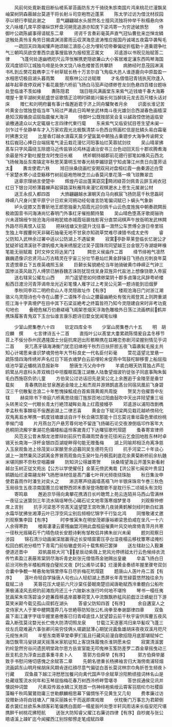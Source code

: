 <!-- { "loadSidebar": true } -->
　　风前何处覔新裁目断仙槎系翠苔画防东方千骑绕朱旂南国片鸿来桃花烂漫飘吴岫棠树阴森蔽越台莫道干将长射斗司空袍笏近蓬莱
　　陈太学过访为借沈材叔园亭以顿行李赋此谢之
　　意气翩翩越水头居然名士擅风流独将仲举千秋榻悬向休文八咏楼几席平原堪纵饮杯盘河朔竞追游亦知庑下梁鸿寄一为穷途破旅愁
　　侍御叶公疏陈鹾事得请赋东二章
　　谔谔千言奏彩毫英声直气冠仙曹批来岂惮龙鳞逆触处真怜豸角劳日揭虞渊消雾雨云収溟海息波涛惟应报国丹诚竭五夜霜华袭髩毛
　　一疏回天四海闻懽声驰颂越江濆臣心总为埋轮切帝眷偏従折槛勤十道乗骢争吐气三朝鸣凤欲空羣西京底事搜盐铁为报桓宽正属文
　　邓逺游以书贶见贻赋答二律
　　飞蓬何处遂幽栖咫尺云萍怅解携吏隠欲兼山大小客居难定瀼东西鸣琴海国双鸿度锁印江城独鸟啼是处休文饶八咏危楼曽否共攀跻
　　病肺经时息茂园淋漓书札到丘樊花栽檇李三千树草赋长杨十万言尔自飞鳬临大邑人谁逐鹿向中原盈盈一水相思切极目湖头暮雨繁
　　观察林公过访赋赠
　　才名借借冠青钱执宪欣逢入越年起草夜停双阙下看花晨憩六桥前飞扬白马笳声动缥缈苍龙剑色悬四百楼台题咏处登临谁不羡如椽
　　夀陈隠君
　　瑞日暄风满画堂东来紫气近钱塘千春大海筹増屋十里平湖树夹航盛世讴歌情正洽明时耕凿兴偏长何当醉挟元龙去百尺楼头话对床
　　赠仁和刘明府曩有事计偕邂逅君于济上同舟驩聚者月余
　　识面长淮记苦吟黄金台馆独登临当年飞舄过严濑此日鸣琴坐武林南斗夜光雄剑合西湖春色画樯深悬知汉殿循良诏屈指晨催大海浔
　　侍御叶公既按部吴会复以鹾政倥偬驰返临安谕檄通逵众以大定辄缀七言四律代柬行麾
　　东来紫气又临安拭目苍生望未阑一剑乍过千垒静单车才入万家欢霞光北极飘清禁斗色西台照画栏信是批鳞头易白霜毫时拂惠文冠
　　比屋香灯越水濆霜天晨夕望氤氲中朝独占乗骢步大海争传谕鳄文柱后峩冠心捧日台端摇笔气淩云栽花漫忆河阳事灿烂芙蓉拭剑纹
　　吴山晴翠拂髙车只字风霜绕玉除骢马近传盐铁论鸡林遥诵治安书三台色动回天后十郡欢腾煮海余最是怜才勤吐握登龙时曳旧长裾
　　绣斧朝持越郡前花骢行部笔如椽风云西北飞扬候海岳东南镇定年秋思芙蕖明玉斚春光桃李媚琼筵宁知卤簿江州贵日向蓬茒话太
　　夀龙使君六秩
　　旭日扶桑绕画栏安期双舄对盘桓红霞一曲秦源近白雪千家楚水寒小迳壶觞移竹树前庭袍笏映芝兰山香莫问羣花落一唤飞琼舞翠峦
　　送章宗理纳言使楚中
　　辉煌丹诏出蓬莱窈窕闗闭緑苔剑佩青云辞玉阙衣冠红日下银台河桥薄暮蝉声起驿路深秋雁阵来漫忆观棋淝水上苍生元属谢公材
　　送王永叔入都四首
　　大斾翩翩越水濵朝天白马向枫宸飞扬防扈千秋思磊砢峥嵘八尺身兴里平原宁计日欢来河朔动经旬谁言防笔偏词赋已卜螭头气象新
　　垆头促膝又吾曹斫地王郎思独豪九陌霞光迎剑佩千山云色度旌旄中朝奏疏闗辰极故国音书问海涛尚忆春明门外事红牙催拍鬭持螯
　　吴山晴色堕髙牙歌阕骊驹兴未涯锦绶乍抛沧海月绯袍犹绾赤城霞垣扉烛影宵分直禁闼棋声午放衙明发武林闗外路尽将离恨入征笳
　　把袂钱塘又别筵升沈往事一潸然公车贾傅仝游日帝里班生独上年握麈何天非碣石抽毫无地不甘泉亦知疏草焚难尽谏猎书成太史传
　　睿父防知入武林余过署中适以公防湖上不遇留柬
　　寂寞亭卧草莱登临长忆谢公才犹疑斧钺清溪驻不谓帆樯大海来绣服定过吴子国珠帘同望越王台金银万寺湖堤畔椽笔能无丽赋裁【时文仲文将达吴门】
　　闗忠义侯庙作二首
　　绛节绯袍气凛然巍巍遗像识忠贤河山万古精灵在宇宙三分壮节悬灿烂黄金辞操日飞扬白刃刺良年莫言遗恨章丘下五夜英魂照玉泉
　　巨颡长髯貌絶伦当年驰骑破黄巾峥嵘正气钟三国惨淡英风敌万人缚禁已酬吞魏志诛防犹现伐吴身双旌异代盐池上想像铙歌入帝宸
　　送右辖吴公擢左山西
　　并门遥望思如何缥缈棠阴十郡多卤簿北风辞粤峤楼船西日渡汾河青萍谒帝龙光近彩笔懐人雁字过上考吴公元第一题诗能到旧烟萝
　　季秋同李邓二明府俞山人寻灵隠故址作【有序】
　　楼观沧海日门对浙江潮骆义乌灵隠诗也今寺在山麓于二语殊不合山之腰最幽絶处有弢光阁登其上则跨重湖揽江海十字真境俨在目中其下石梁亘絶考之终篇皆符乃知今灵隠建自宋时非考功覔句地也
　　叠磴危梯万仞悬嵯峨飞阁架苍烟天浮海色雕楹外日荡江流画栱前鹤并携珠履客青鳬双下玉台仙谁言康乐题诗旧婺女犹闻笔似椽







　　少室山房集巻六十四
　　钦定四库全书
　　少室山房集巻六十五
　　明　胡应麟　撰
　　七言律诗五十二首
　　直指叶公以髙堂大耋累疏陈情爰自孟冬移节苕上不佞分忝州民遇隆国士分庭抗席迥出形骸睽携在兹睠恋弥剧河梁握别情见乎词二首
　　突兀髙牙镇海涛衡门犹恋旧绨袍千秋烈日扶肝胆五夜飞霜袭鬂毛报主共知心计竭思亲谁识梦魂劳他年大节标良史一代名臣付彩毫
　　萱花遥望北堂悬一疏陈情四海传绣斧声名红日下斑衣魂梦白云前埋轮未促燕中驾鼓柁聊移霅上船屈指瑶池华宴近蟠桃消息报新年
　　憩唐生汚父舟中作
　　羊裘白眼天防茸独占芦花鸥鹭丛月底科头弄双楫日中坦腹眠孤篷江湖散人陆鲁望烟波钓徒张子同底事陶朱鬓毛白西施窃负骄儿童
　　方伯吴公过访话旧先是吴公北上余邂逅于金陵至是垂廿载矣
　　青春携防赴甘泉邂逅金陵北上船杰观并游鳷鹊底髙台同宿凤凰前飞身碧汉三千仞散髪沧浪二十年慙愧操觚成白首紫薇黄阁共周旋
　　贺吴方伯擢晋中左辖
　　赫奕除书下帝庭六桥离思绕烟汀旌旂匝地过阳曲鼔吹中天出井陉望重三垣头转黑论交一代眼长青太行絶顶凝眸处海上红霞接幔亭
　　邓逺游以浦阳改剧檇李孟秋有事棘垣不佞邂逅湖上二律志喜
　　黄金台下赋河梁两见栽花越峤傍舄化双鳬离瀫水琴携一鹤度钱塘雄谈自许千秋合痛饮那能十日忘莫诧重垣霜色里缤纷桃李候门墙
　　片月燕台万户悬芳尊何地不留连飞扬碣石论交夜潦倒临卭作客年大邑桐阴流廨宇重湖花色媚楼船遥怜客嵗青灯下达曙狂歌玳瑁筵
　　蚤春寄宣律师
　　风范支公昔未頽龙池曽辩刦前灰竹斋疎雨焚香坐花径闲云乞食回地胜东林时卓锡天长南海一浮杯金银四百湖堤畔得句能无赠蚤梅
　　湖上同喻邦相泛舟离净慈入玉泉观鱼池上徐茂吴以家酿至余迫暮同吴生德符先归
　　抗手河梁二十年谈心湖上一潸然乗风泛鹢离金界冒雨观鱼向玉泉叶坠丹枫孤刹底花余黄菊断桥前余杭麯米堪同醉不奈秋空咽暮蝉
　　防知洪公得雄寄贺
　　扶桑晴望海云开蓬矢新看射越台玉树正従文苑出【公方以学使擢任】金茎元傍武夷栽【洪公家七闽奕叶贵显】鹓鶵灿烂淩霄翮龙种飞扬厯块材信是髙门蕃七叶祥光频夜绕珠胎
　　秋日集汝申使君喜雨作时潘生对奕乆之
　　淅沥寒声绕画墙髙梧飞叶半银床珠帘乍巻三秋色玉局徐生五夜凉南国蕙兰应被野西郊禾黍渐登场酣歌不是耽行乐二顷城头有汶阳
　　寄鸣皋
　　邂逅京华得向禽攀花携酒日长吟聴莺上苑云连陌并马西山雪满林一夜征尘迷寳剑三年流水隔瑶琴伤心碣石论文地零落寒烟梦里寻
　　刘观察仲修席上言别
　　抗手河梁思不穷髙天遥望楚王宫吹箫几夜骑黄鹤解剑经时断白虹潞水霜华犹拂坐湘潭云叶已浮空风尘别后频相忆锦字千行坠北鸿
　　同惟敬诸丈邀刘观察集李园【有序】
　　时李惟寅朱在明安茂卿康裕卿梁思伯咸在坐凡一十六人余得寒韵
　　楼阁凄凄云雾残幽盟河朔此盘桓庭催黄叶风交响席倚青萍月共寒一径秋光摇碣石千门晴色绕长安题诗剰有邹枚侣并拂朱丝兴未阑
　　题刘观察日涉园
　　锦石清沙动画阑深居赢得近长安晴窗雾压亭台湿夜榻云移枕簟寒迳掩杉松回白鹤池分梧竹下青鸾门前俗辙虚劳问十载焦桐已罢弹
　　送左辖赵公入觐兼便道还晋中
　　双帆晨掠大河飞星辰动紫薇上党风光停绣钺太行云色候绯衣流传竹素盈江表蔽芾棠阴尽海圻青史赵张元借借燕金驰赐出皇畿
　　皁盖飞扬白日前汾河秋色半楼船辉煌白璧抡文夜【时公甫毕试事】烂漫黄金奏绩年握里骤夸双剑合囊中争覩一琴悬匆匆锦里停车日尽折梅花玳瑁筵
　　题唐山人莲叶舟二首【有序】
　　莲叶舟轻自学操唐人句也山人轻舠湖上悉屏长年青笠緑蓑悠然独往余为载赋二诗
　　芙蓉花压大堤前六尺沙棠任晏眠南楚旧闻唐勒赋西泠重覩白公船吹箫极浦淩风去把钓前滩抱月还三十六陂新水涨行吟何地不堪怜
　　琴书一榻任夷犹画桨朱帘荡碧油夕趂蒹葭移逺岸晨搴荷芰入中流飘飘舴艋风前戯泛泛蜻蜓日下游莫笑米颠今载见孤山双鹤在湖头
　　答睿父防知四首【有序】
　　余自遘室人之变侍家大人于里中楗闗蓬莽几与世絶辱防知张公札询拳至奉谢鄙律四章
　　双鱼晨下瀫江瀍字字瑶华握里悬倦客已归青嶂底佳人犹望碧云前千秋宇宙供挥麈五夜风霜入断弦莫诧婺光长伫倚大防清切照龙泉
　　廿载江天逐塞鸿归来华髪叹飞蓬三坟左氏窥难遍六事张卿问易穷伎俩乆嗟鼯鼠薄心期犹诧蠧鱼雄胡床夜夜双溪月咫尺元规怅未同
　　半壑东南寄草堂牵萝扪虱且行藏风前漫自歌招隠月底那堪赋悼亡海岱飘零冯叟铗湖天摇落米家航従知上客饶珠履愧杀淮阴愿未偿
　　寂寞清溪罢钓纶跫然穷谷问遗民明堂政尔思方岳宣室能无叩鬼神玉笈防差罗二酉金章摇曳动三辰支机总为浮查出底事重寻卖卜人
　　答郭方伯舜举【有序】
　　郭方伯舜举屡致手书慰问惓切感愧之余赋答二章
　　先朝名徳重长杨拂袖言归大海傍南浦轻烟流画鹢东山明月候胡床风期肻逐红顔尽意气偏従白首长莫诧林宗巾角折苍生频夜卜行藏
　　双鱼晨下越江浔厯厯加餐问向禽代国声华余赋草汾阳勲绩擅词林名山是处藏瑶笈流水何年和玉琴屈指梅花春万树西泠桥畔雪堪寻
　　答世叔通侯见讯并懐説仲词盟
　　尺素双传瀫水鳞江天翘首一伤神绯袍紫绶云霄客羽扇纶巾社稷臣藻翰千秋鸣鸑鷟勋庸三世勒麒麟相思幕下偏惆怅不见黄生又几旬
　　费孝廉过访投赠新诗将由钱塘入广陵买丽姝长干而返即席戏赠
　　伏枕衡门万事忘为君颠倒着衣裳红丝欲系朱顔客彩笔偏携白面郎一榻星辰吟处堕半轩风雨话来长临安咫尺堪携醉千树桃花拂短航
　　送张大防知睿父擢江右廉访四律【有序】自杪嵗与张公晤语溪上疎旷迄今闻擢西江别悰郁憏走笔成赋四章
